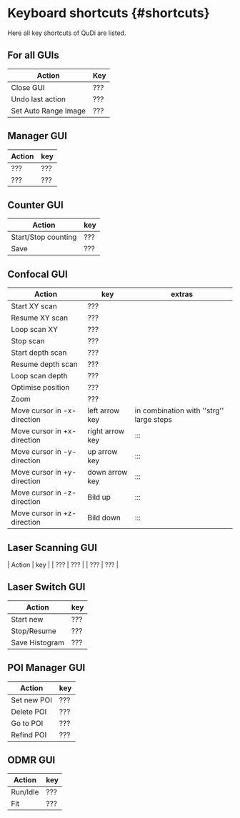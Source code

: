 
Keyboard shortcuts  {#shortcuts}
==================

Here all key shortcuts of QuDi are listed.

For all GUIs
------------

| Action                 | Key
| ---------------------- | ----- |
|       Close GUI        |  ???  |
|    Undo last action    |  ???  |
|  Set Auto Range Image  |  ???  |


Manager GUI
-----------

| Action | key  |
| ----- | ----- |
|  ???  |  ???  |
|  ???  |  ???  |


Counter GUI
-----------

| Action                | key   |
| --------------------- | ----- |
|  Start/Stop counting  |  ???  |
|         Save          |  ???  |

Confocal GUI
------------

| Action                        | key               | extras                                     |
| ----------------------------- | ----------------- | ------------------------------------------ |
|         Start XY scan         |        ???        |                                            |
|        Resume XY scan         |        ???        |                                            |
|         Loop scan XY          |        ???        |                                            |
|           Stop scan           |        ???        |                                            |
|       Start depth scan        |        ???        |                                            |
|       Resume depth scan       |        ???        |                                            |
|        Loop scan depth        |        ???        |                                            |
|       Optimise position       |        ???        |                                            |
|             Zoom              |        ???        |                                            |
|  Move cursor in -x-direction  |  left arrow key   |  in combination with ''strg'' large steps  |
|  Move cursor in +x-direction  |  right arrow key  |                    :::                     |
|  Move cursor in -y-direction  |   up arrow key    |                    :::                     |
|  Move cursor in +y-direction  |  down arrow key   |                    :::                     |
|  Move cursor in -z-direction  |      Bild up      |                    :::                     |
|  Move cursor in +z-direction  |     Bild down     |                    :::                     |

Laser Scanning GUI
------------------
| Action | key  |
|  ???  |  ???  |
|  ???  |  ???  |


Laser  Switch GUI
-----------------
| Action           | key   |
|------------------|-------|
|    Start new     |  ???  |
|   Stop/Resume    |  ???  |
|  Save Histogram  |  ???  |


POI Manager GUI
---------------

| Action        | key   |
|---------------|-------|
|  Set new POI  |  ???  |
|  Delete POI   |  ???  |
|   Go to POI   |  ???  |
|  Refind POI   |  ???  |


ODMR GUI
--------

| Action     | key   |
| ---------- | ----- |
|  Run/Idle  |  ???  |
|    Fit     |  ???  |


